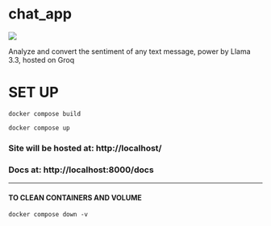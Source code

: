# chat_app

<a target="_blank" href="https://cookiecutter-data-science.drivendata.org/">
    <img src="https://img.shields.io/badge/CCDS-Project%20template-328F97?logo=cookiecutter" />
</a>

Analyze and convert the sentiment of any text message, power by Llama 3.3, hosted on Groq

# SET UP

```docker compose build```

```docker compose up```

### Site will be hosted at: http://localhost/

### Docs at: http://localhost:8000/docs
--------

#### TO CLEAN CONTAINERS AND VOLUME
```docker compose down -v```

